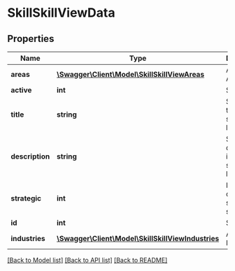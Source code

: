 # SkillSkillViewData

## Properties
Name | Type | Description | Notes
------------ | ------------- | ------------- | -------------
**areas** | [**\Swagger\Client\Model\SkillSkillViewAreas**](SkillSkillViewAreas.md) | Array of Areas | 
**active** | **int** | Skill status | 
**title** | **string** | Skill title in the selected language | 
**description** | **string** | Skill description in the selected language | 
**strategic** | **int** | Is a company strategic skill? | 
**id** | **int** | Skill ID | 
**industries** | [**\Swagger\Client\Model\SkillSkillViewIndustries**](SkillSkillViewIndustries.md) | Array of Industries | 

[[Back to Model list]](../README.md#documentation-for-models) [[Back to API list]](../README.md#documentation-for-api-endpoints) [[Back to README]](../README.md)


